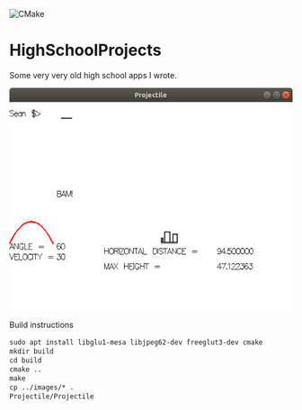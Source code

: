 ![CMake](https://github.com/sgooding/HighSchoolProjects/workflows/CMake/badge.svg)

HighSchoolProjects
==================

Some very very old high school apps I wrote.

![snapshot](https://github.com/sgooding/HighSchoolProjects/blob/master/images/snapshot.png)

Build instructions
```
sudo apt install libglu1-mesa libjpeg62-dev freeglut3-dev cmake
mkdir build
cd build
cmake ..
make
cp ../images/* .
Projectile/Projectile
```
